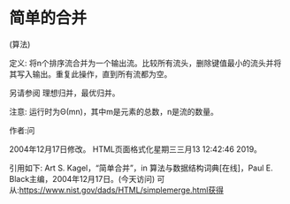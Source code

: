 # 简单的合并

(算法)



定义:
将n个排序流合并为一个输出流。比较所有流头，删除键值最小的流头并将其写入输出。重复此操作，直到所有流都为空。



另请参阅
理想归并，最优归并。



注意:
运行时为Θ(mn)，其中m是元素的总数，n是流的数量。


作者:问







2004年12月17日修改。
HTML页面格式化星期三三月13 12:42:46 2019。



引用如下:
Art S. Kagel，“简单合并”，in
算法与数据结构词典[在线]，Paul E. Black主编，2004年12月17日。(今天访问)
可从:https://www.nist.gov/dads/HTML/simplemerge.html获得